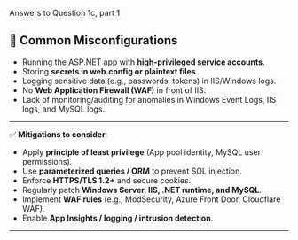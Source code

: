 Answers to Question 1c, part 1

## 🔹 Common Misconfigurations

* Running the ASP.NET app with **high-privileged service accounts**.
* Storing **secrets in web.config or plaintext files**.
* Logging sensitive data (e.g., passwords, tokens) in IIS/Windows logs.
* No **Web Application Firewall (WAF)** in front of IIS.
* Lack of monitoring/auditing for anomalies in Windows Event Logs, IIS logs, and MySQL logs.

---

✅ **Mitigations to consider**:

* Apply **principle of least privilege** (App pool identity, MySQL user permissions).
* Use **parameterized queries / ORM** to prevent SQL injection.
* Enforce **HTTPS/TLS 1.2+** and secure cookies.
* Regularly patch **Windows Server, IIS, .NET runtime, and MySQL**.
* Implement **WAF rules** (e.g., ModSecurity, Azure Front Door, Cloudflare WAF).
* Enable **App Insights / logging / intrusion detection**.

---
